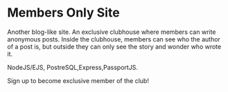 # Members Only Site 


Another blog-like site. An exclusive clubhouse where members can write anonymous posts. Inside the clubhouse, members can see who the author of a post is, but outside they can only see the story and wonder who wrote it.




NodeJS/EJS, PostreSQL,Express,PassportJS.




Sign up to become exclusive member of the club!
